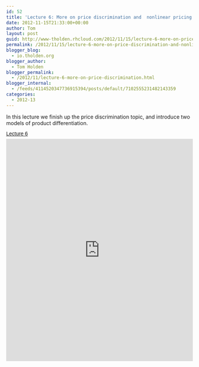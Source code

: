 ```yaml
---
id: 52
title: 'Lecture 6: More on price discrimination and  nonlinear pricing  + Intro to product differentiation'
date: 2012-11-15T21:33:00+00:00
author: Tom
layout: post
guid: http://www-tholden.rhcloud.com/2012/11/15/lecture-6-more-on-price-discrimination-and-nonlinear-pricing-intro-to-product-differentiation/
permalink: /2012/11/15/lecture-6-more-on-price-discrimination-and-nonlinear-pricing-intro-to-product-differentiation/
blogger_blog:
  - io.tholden.org
blogger_author:
  - Tom Holden
blogger_permalink:
  - /2012/11/lecture-6-more-on-price-discrimination.html
blogger_internal:
  - /feeds/4114520347736915394/posts/default/7102555231482143359
categories:
  - 2012-13
---
```

In this lecture we finish up the price discrimination topic, and introduce two models of product differentiation.  <a title="View Lecture 6 on Scribd" href="http://www.scribd.com/doc/113399962/Lecture-6" style="margin: 12px auto 6px auto; font-family: Helvetica,Arial,Sans-serif; font-style: normal; font-variant: normal; font-weight: normal; font-size: 14px; line-height: normal; font-size-adjust: none; font-stretch: normal; -x-system-font: none; display: block; text-decoration: underline;">Lecture 6</a><iframe src="http://www.scribd.com/embeds/113399962/content?start_page=1&view_mode=scroll&access_key=key-13cz2lu8pqx117ycmz3j" data-auto-height="true" data-aspect-ratio="1.33333333333333" scrolling="no" width="100%" height="600" frameborder="0"></iframe>